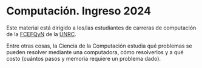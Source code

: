 # Computación. Ingreso 2024

Este material está dirigido a los/las estudiantes de carreras de computación de
la [FCEFQyN] de la [UNRC].




Entre otras cosas, la Ciencia de la Computación estudia qué problemas se pueden resolver mediante una computadora, cómo resolverlos y a qué costo (cuántos pasos y memoria requiere un problema dado). 

[FCEFQyN]: https://www.exa.unrc.edu.ar "Facultad de Ciencias Exactas,
    Físico-Químicas y Naturales"

[UNRC]: https://www.unrc.edu.ar "Universidad Nacional de Río Cuarto"


